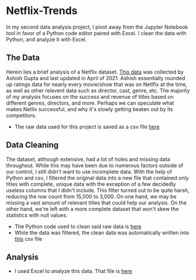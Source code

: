 # Netflix-Trends
In my second data analysis project, I pivot away from the Jupyter Notebook tool in favor of a Python code editor paired with Excel. I clean the data with Python, and analyze it with Excel.

## The Data
Herein lies a brief analysis of a Netflix dataset. [This data](https://www.kaggle.com/datasets/ashishgup/netflix-rotten-tomatoes-metacritic-imdb?resource=download) was collected by Ashish Gupta and last updated in April of 2021. Ashish essentially rounded up ratings data for nearly every movie/show that was on Netlfix at the time, as well as other relevent data such as director, cast, genre, etc. The majority of my analysis focuses on the success and revenue of titles based on different genres, directors, and more. Perhaps we can speculate what makes Netlix successful, and why it's slowly getting beaten out by its competitors.
- The raw data used for this project is saved as a csv file [here](https://github.com/N-Fletcher/Netflix-Trends/blob/main/netflix-data-raw.csv)

## Data Cleaning
The dataset, although extensive, had a lot of holes and missing data throughout. While this may have been due to numerous factors outside of our control, I still didn't want to use incomplete data. With the help of Python and csv, I filtered the original data into a new file that contained only titles with complete, unique data with the exception of a few decidedly useless columns that I didn't include. This filter turned out to be quite harsh, reducing the row count from 15,000 to 3,000. On one hand, we may be missing a vast amount of relevant titles that could help our analysis. On the other hand, we're left with a more complete dataset that won't skew the statistics with null values.
- The Python code used to clean said raw data is [here](https://github.com/N-Fletcher/Netflix-Trends/blob/main/data-cleaning.py)
- While the data was filtered, the clean data was automatically written into [this](https://github.com/N-Fletcher/Netflix-Trends/blob/main/netflix-data-clean.csv) csv file

## Analysis
- I used Excel to analyze this data. That file is [here](https://github.com/N-Fletcher/Netflix-Trends/blob/main/netflix-data-analysis.xls)
